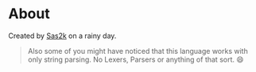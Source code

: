 # About

Created by [Sas2k](https://github.com/Sas2k) on a rainy day.

> Also some of you might have noticed that this language works with only string parsing.
> No Lexers, Parsers or anything of that sort. :smile: